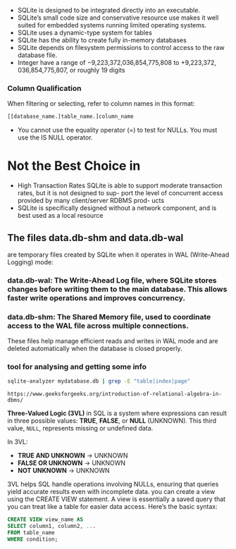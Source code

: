 - SQLite is designed to be integrated directly into an executable.
- SQLite’s small code size and conservative resource use makes it well suited for
embedded systems running limited operating systems.
- SQLite uses a dynamic-type system for tables
- SQLite has the ability to create fully in-memory databases
- SQLite
depends on filesystem permissions to control access to the raw database file.
- Integer have a range of −9,223,372,036,854,775,808 to +9,223,372,
036,854,775,807, or roughly 19 digits
### Column Qualification
 When filtering or selecting, refer to column names in this format:
```sql
[[database_name.]table_name.]column_name
```
- You cannot use the equality operator (=) to test for NULLs. You must
use the IS NULL operator.
# Not the Best Choice in 

- High Transaction Rates
SQLite is able to support moderate transaction rates, but it is not designed to sup-
port the level of concurrent access provided by many client/server RDBMS prod-
ucts
- SQLite is specifically designed without a network component, and is best used as
a local resource
## The files data.db-shm and data.db-wal 

are temporary files created by SQLite when it operates in WAL (Write-Ahead Logging) mode:

### data.db-wal: The Write-Ahead Log file, where SQLite stores changes before writing them to the main database. This allows faster write operations and improves concurrency.

### data.db-shm: The Shared Memory file, used to coordinate access to the WAL file across multiple connections.

These files help manage efficient reads and writes in WAL mode and are deleted automatically when the database is closed properly.

### tool for analysing and getting some info
```bash
sqlite-analyzer mydatabase.db | grep -E "table|index|page"
```
```url
https://www.geeksforgeeks.org/introduction-of-relational-algebra-in-dbms/
```

**Three-Valued Logic (3VL)** in SQL is a system where expressions can result in three possible values: **TRUE**, **FALSE**, or **NULL** (UNKNOWN). This third value, `NULL`, represents missing or undefined data. 

In 3VL:

- **TRUE AND UNKNOWN** → UNKNOWN
- **FALSE OR UNKNOWN** → UNKNOWN
- **NOT UNKNOWN** → UNKNOWN

3VL helps SQL handle operations involving NULLs, ensuring that queries yield accurate results even with incomplete data.
you can create a view using the CREATE VIEW statement. A view is essentially a saved query that you can treat like a table for easier data access. Here’s the basic syntax:

```sql
CREATE VIEW view_name AS
SELECT column1, column2, ...
FROM table_name
WHERE condition;
```
